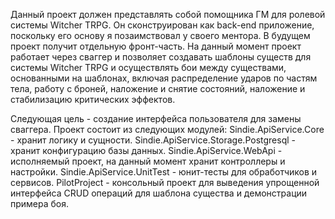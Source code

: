 Данный проект должен представлять собой помощника ГМ для ролевой системы Witcher TRPG. Он сконструирован как back-end приложение, поскольку его основу я позаимствовал у своего ментора. В будущем проект получит отдельную фронт-часть.
На данный момент проект работает через сваггер и позволяет создавать шаблоны существ для системы Witcher TRPG и осуществлять бои между существами, основанными на шаблонах, включая распределение ударов по частям тела, работу с броней, наложение и снятие состояний, наложение и стабилизацию критических эффектов.

Следующая цель - создание интерфейса пользователя для замены сваггера.
Проект состоит из следующих модулей:
Sindie.ApiService.Core - хранит логику и сущности.
Sindie.ApiService.Storage.Postgresql - хранит конфигурацию базы данных.
Sindie.ApiService.WebApi - исполняемый проект, на данный момент хранит контроллеры и настройки.
Sindie.ApiService.UnitTest - юнит-тесты для обработчиков и сервисов.
PilotProject - консольный проект для выведения упрощенной интерфейса CRUD операций для шаблона существа и демонстрации примера боя.
